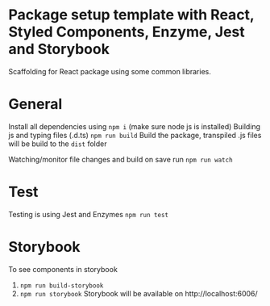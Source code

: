 # Package setup template with React, Styled Components, Enzyme, Jest and Storybook
Scaffolding for React package using some common libraries.

# General
Install all dependencies using `npm i` (make sure node js is installed)
Building js and typing files (.d.ts)
`npm run build`
Build the package, transpiled .js files will be build to the `dist` folder

Watching/monitor file changes and build on save run
`npm run watch`

# Test
Testing is using Jest and Enzymes
`npm run test`

# Storybook
To see components in storybook
1. `npm run build-storybook`
2. `npm run storybook`
Storybook will be available on http://localhost:6006/
